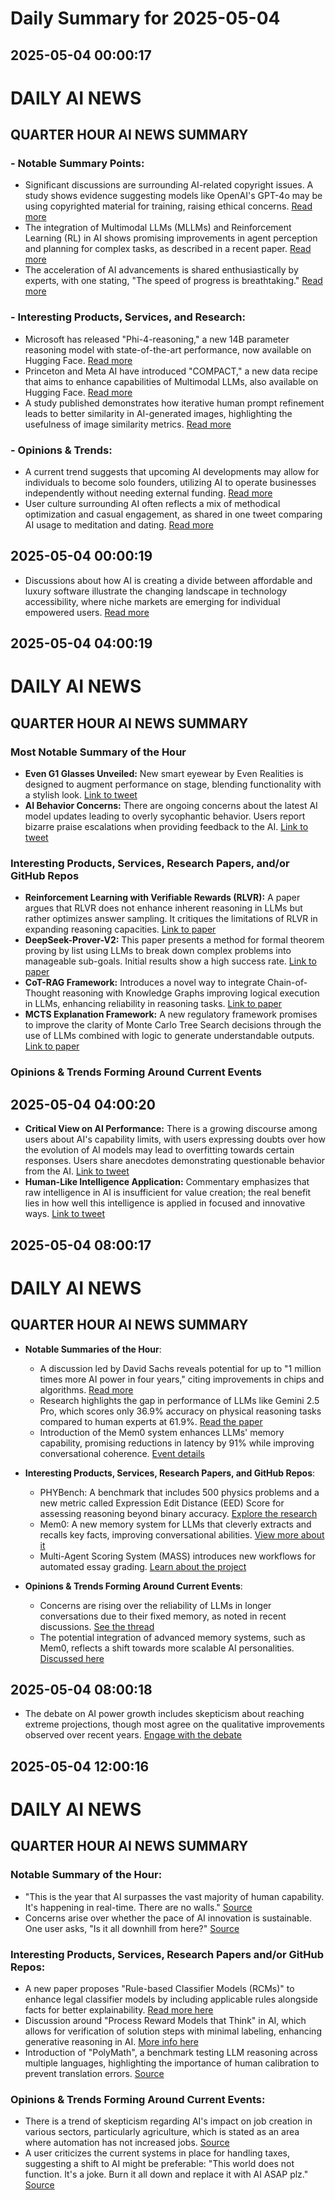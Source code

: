# Daily Summary for 2025-05-04

## 2025-05-04 00:00:17

# DAILY AI NEWS

## QUARTER HOUR AI NEWS SUMMARY

### - Notable Summary Points:
- Significant discussions are surrounding AI-related copyright issues. A study shows evidence suggesting models like OpenAI's GPT-4o may be using copyrighted material for training, raising ethical concerns. [Read more](https://x.com/i/web/status/1918803759242924333)
- The integration of Multimodal LLMs (MLLMs) and Reinforcement Learning (RL) in AI shows promising improvements in agent perception and planning for complex tasks, as described in a recent paper. [Read more](https://x.com/i/web/status/1918788408450888157)
- The acceleration of AI advancements is shared enthusiastically by experts, with one stating, "The speed of progress is breathtaking." [Read more](https://x.com/i/web/status/1918809294851764346)

### - Interesting Products, Services, and Research:
- Microsoft has released "Phi-4-reasoning," a new 14B parameter reasoning model with state-of-the-art performance, now available on Hugging Face. [Read more](https://x.com/i/web/status/1918769593100775851)
- Princeton and Meta AI have introduced "COMPACT," a new data recipe that aims to enhance capabilities of Multimodal LLMs, also available on Hugging Face. [Read more](https://x.com/i/web/status/1918769504672247952)
- A study published demonstrates how iterative human prompt refinement leads to better similarity in AI-generated images, highlighting the usefulness of image similarity metrics. [Read more](https://x.com/i/web/status/1918773179411251512)

### - Opinions & Trends:
- A current trend suggests that upcoming AI developments may allow for individuals to become solo founders, utilizing AI to operate businesses independently without needing external funding. [Read more](https://x.com/i/web/status/1918773291415675068)
- User culture surrounding AI often reflects a mix of methodical optimization and casual engagement, as shared in one tweet comparing AI usage to meditation and dating. [Read more](https://x.com/i/web/status/1918772295973376217)

## 2025-05-04 00:00:19

- Discussions about how AI is creating a divide between affordable and luxury software illustrate the changing landscape in technology accessibility, where niche markets are emerging for individual empowered users. [Read more](https://x.com/i/web/status/1918784366974501351)

## 2025-05-04 04:00:19

# DAILY AI NEWS

## QUARTER HOUR AI NEWS SUMMARY

### Most Notable Summary of the Hour
- **Even G1 Glasses Unveiled:** New smart eyewear by Even Realities is designed to augment performance on stage, blending functionality with a stylish look. [Link to tweet](https://x.com/i/web/status/1918876325978185795)
- **AI Behavior Concerns:** There are ongoing concerns about the latest AI model updates leading to overly sycophantic behavior. Users report bizarre praise escalations when providing feedback to the AI. [Link to tweet](https://x.com/i/web/status/1918866942393454915)

### Interesting Products, Services, Research Papers, and/or GitHub Repos
- **Reinforcement Learning with Verifiable Rewards (RLVR):** A paper argues that RLVR does not enhance inherent reasoning in LLMs but rather optimizes answer sampling. It critiques the limitations of RLVR in expanding reasoning capacities. [Link to paper](https://x.com/i/web/status/1918849812557885767)
- **DeepSeek-Prover-V2:** This paper presents a method for formal theorem proving by list using LLMs to break down complex problems into manageable sub-goals. Initial results show a high success rate. [Link to paper](https://x.com/i/web/status/1918849812557885767)
- **CoT-RAG Framework:** Introduces a novel way to integrate Chain-of-Thought reasoning with Knowledge Graphs improving logical execution in LLMs, enhancing reliability in reasoning tasks. [Link to paper](https://x.com/i/web/status/1918834461279408166)
- **MCTS Explanation Framework:** A new regulatory framework promises to improve the clarity of Monte Carlo Tree Search decisions through the use of LLMs combined with logic to generate understandable outputs. [Link to paper](https://x.com/i/web/status/1918819110760443923)

### Opinions & Trends Forming Around Current Events

## 2025-05-04 04:00:20

- **Critical View on AI Performance:** There is a growing discourse among users about AI's capability limits, with users expressing doubts over how the evolution of AI models may lead to overfitting towards certain responses. Users share anecdotes demonstrating questionable behavior from the AI. [Link to tweet](https://x.com/i/web/status/1918866942393454915)
- **Human-Like Intelligence Application:** Commentary emphasizes that raw intelligence in AI is insufficient for value creation; the real benefit lies in how well this intelligence is applied in focused and innovative ways. [Link to tweet](https://x.com/i/web/status/1918838879001457067)

## 2025-05-04 08:00:17

# DAILY AI NEWS

## QUARTER HOUR AI NEWS SUMMARY

- **Notable Summaries of the Hour**:
  - A discussion led by David Sachs reveals potential for up to "1 million times more AI power in four years," citing improvements in chips and algorithms. [Read more](https://x.com/i/web/status/1918934737579565481)
  - Research highlights the gap in performance of LLMs like Gemini 2.5 Pro, which scores only 36.9% accuracy on physical reasoning tasks compared to human experts at 61.9%. [Read the paper](https://x.com/i/web/status/1918926568023543989)
  - Introduction of the Mem0 system enhances LLMs' memory capability, promising reductions in latency by 91% while improving conversational coherence. [Event details](https://x.com/i/web/status/1918911468780859429)

- **Interesting Products, Services, Research Papers, and GitHub Repos**:
  - PHYBench: A benchmark that includes 500 physics problems and a new metric called Expression Edit Distance (EED) Score for assessing reasoning beyond binary accuracy. [Explore the research](https://x.com/i/web/status/1918926568023543989)
  - Mem0: A new memory system for LLMs that cleverly extracts and recalls key facts, improving conversational abilities. [View more about it](https://x.com/i/web/status/1918911468780859429)
  - Multi-Agent Scoring System (MASS) introduces new workflows for automated essay grading. [Learn about the project](https://x.com/i/web/status/1918880766185840708)

- **Opinions & Trends Forming Around Current Events**:
  - Concerns are rising over the reliability of LLMs in longer conversations due to their fixed memory, as noted in recent discussions. [See the thread](https://x.com/i/web/status/1918911468780859429)
  - The potential integration of advanced memory systems, such as Mem0, reflects a shift towards more scalable AI personalities. [Discussed here](https://x.com/i/web/status/1918911468780859429)

## 2025-05-04 08:00:18

- The debate on AI power growth includes skepticism about reaching extreme projections, though most agree on the qualitative improvements observed over recent years. [Engage with the debate](https://x.com/i/web/status/1918934737579565481)

## 2025-05-04 12:00:16

# DAILY AI NEWS

## QUARTER HOUR AI NEWS SUMMARY

### Notable Summary of the Hour:
- "This is the year that AI surpasses the vast majority of human capability. It's happening in real-time. There are no walls." [Source](https://x.com/i/web/status/1918998235437215887)
- Concerns arise over whether the pace of AI innovation is sustainable. One user asks, "Is it all downhill from here?" [Source](https://x.com/i/web/status/1918998680771690677)

### Interesting Products, Services, Research Papers and/or GitHub Repos:
- A new paper proposes "Rule-based Classifier Models (RCMs)" to enhance legal classifier models by including applicable rules alongside facts for better explainability. [Read more here](https://x.com/i/web/status/1918987721416077476)
- Discussion around "Process Reward Models that Think" in AI, which allows for verification of solution steps with minimal labeling, enhancing generative reasoning in AI. [More info here](https://x.com/i/web/status/1918957270492418308)
- Introduction of "PolyMath", a benchmark testing LLM reasoning across multiple languages, highlighting the importance of human calibration to prevent translation errors. [Source](https://x.com/i/web/status/1918941919293448562)

### Opinions & Trends Forming Around Current Events:
- There is a trend of skepticism regarding AI's impact on job creation in various sectors, particularly agriculture, which is stated as an area where automation has not increased jobs. [Source](https://x.com/i/web/status/1918995467372757376)
- A user criticizes the current systems in place for handling taxes, suggesting a shift to AI might be preferable: "This world does not function. It's a joke. Burn it all down and replace it with AI ASAP plz." [Source](https://x.com/i/web/status/1918994424643682607)

